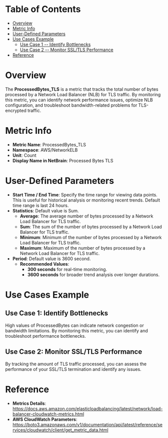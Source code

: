 # Table of Contents
- [Overview](#overview)
- [Metric Info](#metric-info)
- [User-Defined Parameters](#user-defined-parameters)
- [Use Cases Example](#example)
    - [Use Case 1 -- Identify Bottlenecks](#example-1) 
    - [Use Case 2 -- Monitor SSL/TLS Performance](#example-2)
- [Reference](#reference)

# Overview <a name="overview"></a>
The <b>ProcessedBytes_TLS</b> is a metric that tracks the total number of bytes processed by a Network Load Balancer (NLB) for TLS traffic. By monitoring this metric, you can identify network performance issues, optimize NLB configuration, and troubleshoot bandwidth-related problems for TLS-encrypted traffic.

# Metric Info <a name="metric-info"></a>
* <b>Metric Name</b>: ProcessedBytes_TLS
* <b>Namespace</b>: AWS/NetworkELB
* <b>Unit</b>: Count
* <b>Display Name in NetBrain</b>: Processed Bytes TLS

# User-Defined Parameters <a name="user-defined-parameters"></a>
* <b>Start Time / End Time</b>: Specify the time range for viewing data points. This is useful for historical analysis or monitoring recent trends. Default time range is last 24 hours.
* <b>Statistics</b>: Default value is Sum.
  * <b>Average</b>: The average number of bytes processed by a Network Load Balancer for TLS traffic.
  * <b>Sum</b>: The sum of the number of bytes processed by a Network Load Balancer for TLS traffic.
  * <b>Minimum</b>: Minimum of the number of bytes processed by a Network Load Balancer for TLS traffic.
  * <b>Maximum</b>: Maximum of the number of bytes processed by a Network Load Balancer for TLS traffic.
* <b>Period</b>: Default value is 3600 second.
  * <b>Recommended Values</b>:
    * <b>300 seconds</b> for real-time monitoring.
    * <b>3600 seconds</b> for broader trend analysis over longer durations.

# Use Cases Example <a name="example"></a>
## Use Case 1: Identify Bottlenecks <a name="example-1"></a>
High values of ProcessedBytes can indicate network congestion or bandwidth limitations. By monitoring this metric, you can identify and troubleshoot performance bottlenecks.

## Use Case 2: Monitor SSL/TLS Performance <a name="example-2"></a>
By tracking the amount of TLS traffic processed, you can assess the performance of your SSL/TLS termination and identify any issues.

# Reference <a name="reference"></a>
* <b>Metrics Details</b>: https://docs.aws.amazon.com/elasticloadbalancing/latest/network/load-balancer-cloudwatch-metrics.html
* <b>AWS CloudWatch Parameters</b>: https://boto3.amazonaws.com/v1/documentation/api/latest/reference/services/cloudwatch/client/get_metric_data.html
